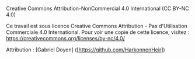 Creative Commons Attribution-NonCommercial 4.0 International (CC BY-NC 4.0)

Ce travail est sous licence Creative Commons Attribution - Pas d'Utilisation Commerciale 4.0 International. 
Pour voir une copie de cette licence, visitez : https://creativecommons.org/licenses/by-nc/4.0/

Attribution : [Gabriel Doyen] ([https://github.com/HarkonnenHeir])

